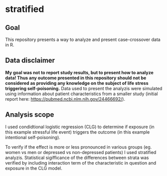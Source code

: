 # stratified

## Goal
This repository presents a way to analyze and present case-crossover data in R. 

## Data disclaimer

**My goal was not to report study results, but to present how to analyze data! Thus any outcome presented in this repository should not be considered as providing any knowledge on the subject of life stress triggering self-poisoning.** Data used to present the analyzis were simulated using information about patient characteristics from a smaller study (initial report here: https://pubmed.ncbi.nlm.nih.gov/24466692/). 

## Analysis scope

I used condidtional logistic regression (CLG) to determine if exposure (in this example stressful life event) triggers the outcome (in this example intentional self-poisoning). 

To verify if the effect is more or less pronounced in various groups (eg. women vs men or depressed vs non-depressed patients) I used stratified analyzis. Statistical sigifficance of the differences between strata was verified by including interaction term of the characteristic in question and exposure in the CLG model.